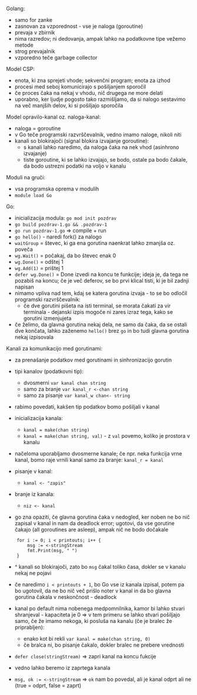 Golang:
- samo for zanke
- zasnovan za vzporednost - vse je naloga (goroutine)
- prevaja v zbirnik
- nima razredov; ni dedovanja, ampak lahko na podatkovne tipe vežemo metode
- strog prevajalnik
- vzporedno teče garbage collector

Model CSP:
- enota, ki zna sprejeti vhode; sekvenčni program; enota za izhod
- procesi med seboj komunicirajo s pošiljanjem sporočil
- če proces čaka na nekaj v vhodu, nič drugega ne more delati
- uporabno, ker ljudje pogosto tako razmišljamo, da si nalogo sestavimo na več manjših delov, ki si pošiljajo sporočila

Model opravilo-kanal oz. naloga-kanal:
- naloga = goroutine
- v Go teče programski razvrščevalnik, vedno imamo naloge, nikoli niti
- kanali so blokirajoči (signal blokira izvajanje goroutine):
	- s kanali lahko naredimo, da naloga čaka na nek vhod (asinhrono izvajanje)
	- tiste goroutine, ki se lahko izvajajo, se bodo, ostale pa bodo čakale, da bodo ustrezni podatki na voljo v kanalu

Moduli na gruči:
- vsa programska oprema v modulih
- `module load Go`

Go:
- inicializacija modula: `go mod init pozdrav`
- `go build pozdrav-1.go && .pozdrav-1`
- `go run pozdrav-1.go` => compile + run
- `go hello()` - naredi fork() za nalogo
- `waitGroup` = števec, ki ga ena gorutina naenkrat lahko zmanjša oz. poveča
- `wg.Wait()` = počakaj, da bo števec enak 0
- `wg.Done()` = odštej 1
- `wg.Add(1)` = prištej 1
- `defer wg.Done()` = Done izvedi na koncu te funkcije; ideja je, da tega ne pozabiš na koncu; če je več deferov, se bo prvi klical tisti, ki je bil zadnji napisan
- nimamo vpliva nad tem, kdaj se katera gorutina izvaja - to se bo odločil programski razvrščevalnik:
	- če dve gorutini pišeta na isti terminal, se morata čakati za vir terminala - dejanski izpis mogoče ni zares izraz tega, kako se gorutini izmenjujeta
- če želimo, da glavna gorutina nekaj dela, ne samo da čaka, da se ostali dve končata, lahko zaženemo `hello()` brez `go` in bo tudi glavna gorutina nekaj izpisovala

Kanali za komunikacijo med gorutinami:
- za prenašanje podatkov med gorutinami in sinhronizacijo gorutin
- tipi kanalov (podatkovni tip):
	- dvosmerni `var kanal chan string`
	- samo za branje `var kanal_r <-chan string`
	- samo za pisanje `var kanal_w chan<- string`
- rabimo povedati, kakšen tip podatkov bomo pošiljali v kanal
- inicializacija kanala:
	- `kanal = make(chan string)`
	- `kanal = make(chan string, val)` - z `val` povemo, koliko je prostora v kanalu
- načeloma uporabljamo dvosmerne kanale; če npr. neka funkcija vrne kanal, bomo raje vrnili kanal samo za branje: `kanal_r = kanal`
- pisanje v kanal:
	- `kanal <- "zapis"`
- branje iz kanala:
	- `niz <- kanal`

- go zna opaziti, če glavna gorutina čaka v nedogled, ker noben ne bo nič zapisal v kanal in nam da deadlock error; ugotovi, da vse gorutine čakajo (all goroutines are asleep), ampak nič ne bodo dočakale
```
	for i := 0; i < printouts; i++ {
		msg := <-stringStream
		fmt.Print(msg, " ")
	}
```
- ^ kanali so blokirajoči, zato bo `msg` čakal toliko časa, dokler se v kanalu nekaj ne pojavi
- če naredimo `i < printouts + 1`, bo Go vse iz kanala izpisal, potem pa bo ugotovil, da ne bo nič več prišlo noter v kanal in da bo glavna gorutina čakala v neskončnost - deadlock

- kanal po default nima nobenega medpomnilnika, kamor bi lahko stvari shranjeval - kapaciteta je 0 => v tem primeru se lahko stvari pošiljajo samo, če že imamo nekoga, ki posluša na kanalu (če je bralec že priprabljen):
	- enako kot bi rekli `var kanal = make(chan string, 0)`
	- če bralca ni, bo pisanje čakalo, dokler bralec ne prebere vrednosti

- `defer close(stringStream)` => zapri kanal na koncu fukcije
- vedno lahko beremo iz zaprtega kanala
- `msg, ok := <-stringStream` => `ok` nam bo povedal, ali je kanal odprt ali ne (true = odprt, false = zaprt)